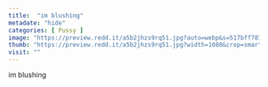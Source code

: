 ```yaml
---
title:  "im blushing"
metadate: "hide"
categories: [ Pussy ]
image: "https://preview.redd.it/a5b2jhzs9rq51.jpg?auto=webp&s=517bff7874985a80b938489e3cbe9cffe1585646"
thumb: "https://preview.redd.it/a5b2jhzs9rq51.jpg?width=1080&crop=smart&auto=webp&s=6979057d9076cffdeddb3ab4fac1878577cc806d"
visit: ""
---
```

im blushing
